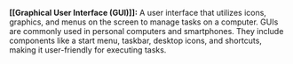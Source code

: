 **[[Graphical User Interface (GUI)]]:** A user interface that utilizes icons, graphics, and menus on the screen to manage tasks on a computer. GUIs are commonly used in personal computers and smartphones. They include components like a start menu, taskbar, desktop icons, and shortcuts, making it user-friendly for executing tasks.